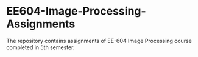 # EE604-Image-Processing-Assignments
The repository contains assignments of EE-604 Image Processing course completed in 5th semester.
